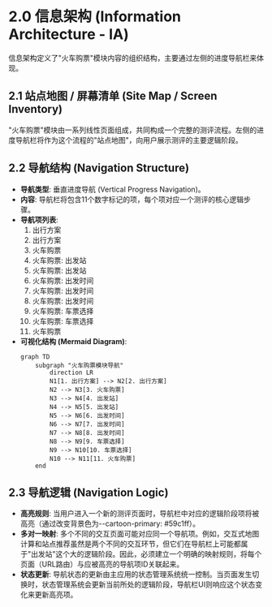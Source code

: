 # **2.0 信息架构 (Information Architecture - IA)**

信息架构定义了"火车购票"模块内容的组织结构，主要通过左侧的进度导航栏来体现。

## **2.1 站点地图 / 屏幕清单 (Site Map / Screen Inventory)**

"火车购票"模块由一系列线性页面组成，共同构成一个完整的测评流程。左侧的进度导航栏将作为这个流程的"站点地图"，向用户展示测评的主要逻辑阶段。

## **2.2 导航结构 (Navigation Structure)**

* **导航类型**: 垂直进度导航 (Vertical Progress Navigation)。  
* **内容**: 导航栏将包含11个数字标记的项，每个项对应一个测评的核心逻辑步骤。  
* **导航项列表**:  
  1. 出行方案  
  2. 出行方案  
  3. 火车购票  
  4. 火车购票: 出发站  
  5. 火车购票: 出发站  
  6. 火车购票: 出发时间  
  7. 火车购票: 出发时间  
  8. 火车购票: 出发时间  
  9. 火车购票: 车票选择  
  10. 火车购票: 车票选择  
  11. 火车购票  
* **可视化结构 (Mermaid Diagram)**:  
  ```mermaid
  graph TD  
      subgraph "火车购票模块导航"  
          direction LR  
          N1[1. 出行方案] --> N2[2. 出行方案]  
          N2 --> N3[3. 火车购票]  
          N3 --> N4[4. 出发站]  
          N4 --> N5[5. 出发站]  
          N5 --> N6[6. 出发时间]  
          N6 --> N7[7. 出发时间]  
          N7 --> N8[8. 出发时间]  
          N8 --> N9[9. 车票选择]  
          N9 --> N10[10. 车票选择]  
          N10 --> N11[11. 火车购票]  
      end
  ```

## **2.3 导航逻辑 (Navigation Logic)**

* **高亮规则**: 当用户进入一个新的测评页面时，导航栏中对应的逻辑阶段项将被高亮（通过改变背景色为--cartoon-primary: #59c1ff）。  
* **多对一映射**: 多个不同的交互页面可能对应同一个导航项。例如，交互式地图计算和站点推荐虽然是两个不同的交互环节，但它们在导航栏上可能都属于"出发站"这个大的逻辑阶段。因此，必须建立一个明确的映射规则，将每个页面（URL路由）与应被高亮的导航项ID关联起来。  
* **状态更新**: 导航状态的更新由主应用的状态管理系统统一控制。当页面发生切换时，状态管理系统会更新当前所处的逻辑阶段，导航栏UI则响应这个状态变化来更新高亮项。